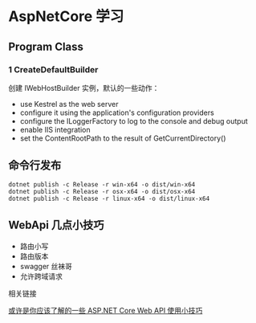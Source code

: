 # AspNetCore 学习

## Program Class

### 1 CreateDefaultBuilder

创建 IWebHostBuilder 实例，默认的一些动作：

- use Kestrel as the web server
- configure it using the application's configuration providers
- configure the ILoggerFactory to log to the console and debug output
- enable IIS integration
- set the ContentRootPath to the result of GetCurrentDirectory()

## 命令行发布

```shell
dotnet publish -c Release -r win-x64 -o dist/win-x64
dotnet publish -c Release -r osx-x64 -o dist/osx-x64
dotnet publish -c Release -r linux-x64 -o dist/linux-x64
```

## WebApi 几点小技巧

- 路由小写
- 路由版本
- swagger 丝袜哥
- 允许跨域请求

相关链接

[或许是你应该了解的一些 ASP.NET Core Web API 使用小技巧](https://www.cnblogs.com/danvic712/p/11255423.html)
